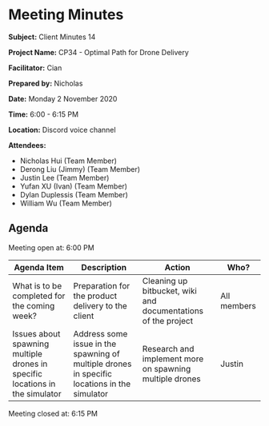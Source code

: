 # Meeting Minutes

**Subject:** Client Minutes 14

**Project Name:** CP34 - Optimal Path for Drone Delivery

**Facilitator:** Cian

**Prepared by:** Nicholas

**Date:** Monday 2 November 2020

**Time:** 6:00 - 6:15 PM

**Location:** Discord voice channel

**Attendees:**

* Nicholas Hui (Team Member)
* Derong Liu (Jimmy) (Team Member)
* Justin Lee (Team Member)
* Yufan XU (Ivan) (Team Member)
* Dylan Duplessis (Team Member)
* William Wu (Team Member)

## Agenda

Meeting open at: 6:00 PM

| Agenda Item | Description | Action | Who? |
| -- | -- | -- | -- |
| What is to be completed for the coming week? | Preparation for the product delivery to the client | Cleaning up bitbucket, wiki and documentations of the project | All members |
| Issues about spawning multiple drones in specific locations in the simulator | Address some issue in the spawning of multiple drones in specific locations in the simulator | Research and implement more on spawning multiple drones | Justin |

Meeting closed at:  6:15 PM